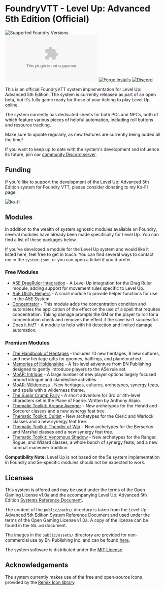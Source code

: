 # FoundryVTT - Level Up: Advanced 5th Edition (Official)

![Supported Foundry Versions](https://img.shields.io/endpoint?url=https://foundryshields.com/version?url=https://github.com/Pjb518/FoundryVTT-Level-Up-Official/releases/latest/download/system.json&color=blue)
![Latest Release Download Count](https://img.shields.io/github/downloads/Pjb518/FoundryVTT-Level-Up-Official/latest/a5e.zip)
[![Forge Installs](https://img.shields.io/badge/dynamic/json?label=Forge%20Installs&query=package.installs&suffix=%25&url=https%3A%2F%2Fforge-vtt.com%2Fapi%2Fbazaar%2Fpackage%2Fa5e&colorB=brightgreen)](https://forge-vtt.com/bazaar#package=a5e)
[![Discord](https://img.shields.io/discord/957965481455788032?label=A5e%20Foundry%20Discord)](https://discord.gg/XtkZ6RkN9E)

This is an official FoundryVTT system implementation for Level Up: Advanced 5th Edition. The system is currently released as part of an open beta, but it's fully game ready for those of your itching to play Level Up online.

The system currently has dedicated sheets for both PCs and NPCs, both of which feature various pieces of helpful automation, including roll buttons and resource tracking.

Make sure to update regularly, as new features are currently being added all the time!

If you want to keep up to date with the system's development and influence its future, join our [community Discord server](https://discord.gg/XtkZ6RkN9E).

## Funding

If you'd like to support the development of the Level Up: Advanced 5th Edition system for Foundry VTT, please consider donating to my Ko-Fi page:

[![ko-fi](https://ko-fi.com/img/githubbutton_sm.svg)](https://ko-fi.com/nekrodarkmoon)

## Modules

In addition to the wealth of system agnostic modules available on Foundry, several modules have already been made specifically for Level Up. You can find a list of these packages below.

If you've developed a module for the Level Up system and would like it listed here, feel free to get in touch. You can find several ways to contact me in the `system.json`, or you can open a ticket if you'd prefer.

### Free Modules

- [A5E DragRuler Integration](https://github.com/NekroDarkmoon/a5edragruler) - A Level Up integration for the Drag Ruler module, adding support for movement rules specific to Level Up.
- [A5E Utility Helpers](https://github.com/NekroDarkmoon/a5e-utility-helpers) - A small module to provide helper functions for use in the A5E System.
- [Concentrator](https://github.com/NekroDarkmoon/a5e-concentrator) - This module adds the concentration condition and automates the application of the effect on the use of a spell that requires concentration. Taking damage prompts the GM or the player to roll for a concentration check and removes the effect if the save isn't successful.
- [Does it hit!?](https://github.com/NekroDarkmoon/does-it-hit-a5e) - A module to help with hit detection and limited damage automation.

### Premium Modules

- [The Handbook of Heritages](https://www.drivethrurpg.com/product/397662/Handbook-of-Heritages-for-Foundry-VTT) - Includes 10 new heritages, 8 new cultures, and new heritage gifts for gnomes, halflings, and planetouched.
- [Memories of Holdenshire](https://www.drivethrurpg.com/product/397169/Level-Up-Memories-of-Holdenshire-A5E-Foundry-VTT-Module) - A 1st-level adventure from EN Publishing designed to gently introduce players to the A5e rule set.
- [MoAR: Intrigue](https://www.drivethrurpg.com/product/402697/Manual-of-Adventurous-Resources-Intrigue-A5E) - A large number of new player options largely focused around intrigue and clandestine activities.
- [MoAR: Wilderness](https://www.drivethrurpg.com/product/398741/Manual-of-Adventurous-Resources-Wilderness-A5E) - New heritages, cultures, archetypes, synergy feats, and spells with a wilderness theme.
- [The Sugar Crumb Fairy](https://www.drivethrurpg.com/product/378137) - A short adventure for 3rd or 4th-level characters set in the Plane of Faerie. Written by Anthony Alipio.
- [Thematic Toolkit: Arcane Avenger](https://www.drivethrurpg.com/product/392599/Thematic-Toolkit-Arcane-Avenger-A5E) - New archetypes for the Herald and Sorcerer classes and a new synergy feat tree.
- [Thematic Toolkit: Cultist](https://www.drivethrurpg.com/product/392588/Thematic-Toolkit-Cultist-A5E) - New archetypes for the Cleric and Warlock classes and a new synergy feat tree.
- [Thematic Toolkit: Thunder of War](https://www.drivethrurpg.com/product/404207/Thematic-Toolkit-Thunder-of-War-A5E) - New archetypes for the Berserker and Marshal classes and a new synergy feat tree.
- [Thematic Toolkit: Venomous Shadow](https://www.drivethrurpg.com/product/400541/Thematic-Toolkit-Venomous-Shadow-A5E) - New archetypes for the Ranger, Rogue, and Wizard classes, a whole bunch of synergy feats, and a new combat maneuver tradition.

**Compatibility Note:** Level Up is not based on the 5e system implementation in Foundry and 5e-specific modules should not be expected to work.

## Licenses

This system is offered and may be used under the terms of the Open Gaming License v1.0a and the accompanying
Level Up: Advanced 5th Edition [Systems Reference Document](https://www.levelup5e.com/system-reference-document).

The content of the `public/packs/` directory is taken from the Level Up: Advanced 5th Edition System Reference Document and used under the terms of the Open Gaming License v1.0a. A copy of the license can be found in the `OGL.md` document.

The images in the `public/assets/` directory are provided for non-commercial use by EN Publishing Inc. and can be found [here](https://www.enworld.org/newsimages/lu_monstrous_menagerie_tokens.zip).

The system software is distributed under the [MIT License](https://mit-license.org/).

## Acknowledgements

The system currently makes use of the free and open-source icons provided by the [Remix Icon library](https://remixicon.com/#editor).

